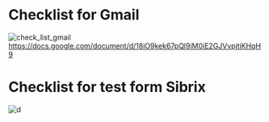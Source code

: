 # Checklist for Gmail
![check_list_gmail](https://github.com/itsNur/Checklists/assets/70845085/3826b990-fac6-48d9-a84a-259a26285db1)
https://docs.google.com/document/d/18iO9kek67pQl9iM0iE2GJVvpjtiKHqH9
# Checklist for test form Sibrix
![d](https://docs.google.com/document/d/18iO9kek67pQl9iM0iE2GJVvpjtiKHqH9)
